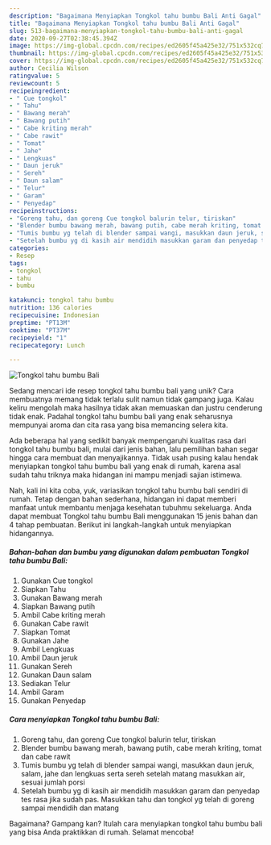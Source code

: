 ```yaml
---
description: "Bagaimana Menyiapkan Tongkol tahu bumbu Bali Anti Gagal"
title: "Bagaimana Menyiapkan Tongkol tahu bumbu Bali Anti Gagal"
slug: 513-bagaimana-menyiapkan-tongkol-tahu-bumbu-bali-anti-gagal
date: 2020-09-27T02:38:45.394Z
image: https://img-global.cpcdn.com/recipes/ed2605f45a425e32/751x532cq70/tongkol-tahu-bumbu-bali-foto-resep-utama.jpg
thumbnail: https://img-global.cpcdn.com/recipes/ed2605f45a425e32/751x532cq70/tongkol-tahu-bumbu-bali-foto-resep-utama.jpg
cover: https://img-global.cpcdn.com/recipes/ed2605f45a425e32/751x532cq70/tongkol-tahu-bumbu-bali-foto-resep-utama.jpg
author: Cecilia Wilson
ratingvalue: 5
reviewcount: 5
recipeingredient:
- " Cue tongkol"
- " Tahu"
- " Bawang merah"
- " Bawang putih"
- " Cabe kriting merah"
- " Cabe rawit"
- " Tomat"
- " Jahe"
- " Lengkuas"
- " Daun jeruk"
- " Sereh"
- " Daun salam"
- " Telur"
- " Garam"
- " Penyedap"
recipeinstructions:
- "Goreng tahu, dan goreng Cue tongkol balurin telur, tiriskan"
- "Blender bumbu bawang merah, bawang putih, cabe merah kriting, tomat dan cabe rawit"
- "Tumis bumbu yg telah di blender sampai wangi, masukkan daun jeruk, salam, jahe dan lengkuas serta sereh setelah matang masukkan air, sesuai jumlah porsi"
- "Setelah bumbu yg di kasih air mendidih masukkan garam dan penyedap tes rasa jika sudah pas. Masukkan tahu dan tongkol yg telah di goreng sampai mendidih dan matang"
categories:
- Resep
tags:
- tongkol
- tahu
- bumbu

katakunci: tongkol tahu bumbu 
nutrition: 136 calories
recipecuisine: Indonesian
preptime: "PT13M"
cooktime: "PT37M"
recipeyield: "1"
recipecategory: Lunch

---
```



![Tongkol tahu bumbu Bali](https://img-global.cpcdn.com/recipes/ed2605f45a425e32/751x532cq70/tongkol-tahu-bumbu-bali-foto-resep-utama.jpg)

Sedang mencari ide resep tongkol tahu bumbu bali yang unik? Cara membuatnya memang tidak terlalu sulit namun tidak gampang juga. Kalau keliru mengolah maka hasilnya tidak akan memuaskan dan justru cenderung tidak enak. Padahal tongkol tahu bumbu bali yang enak seharusnya mempunyai aroma dan cita rasa yang bisa memancing selera kita.



Ada beberapa hal yang sedikit banyak mempengaruhi kualitas rasa dari tongkol tahu bumbu bali, mulai dari jenis bahan, lalu pemilihan bahan segar hingga cara membuat dan menyajikannya. Tidak usah pusing kalau hendak menyiapkan tongkol tahu bumbu bali yang enak di rumah, karena asal sudah tahu triknya maka hidangan ini mampu menjadi sajian istimewa.


Nah, kali ini kita coba, yuk, variasikan tongkol tahu bumbu bali sendiri di rumah. Tetap dengan bahan sederhana, hidangan ini dapat memberi manfaat untuk membantu menjaga kesehatan tubuhmu sekeluarga. Anda dapat membuat Tongkol tahu bumbu Bali menggunakan 15 jenis bahan dan 4 tahap pembuatan. Berikut ini langkah-langkah untuk menyiapkan hidangannya.

<!--inarticleads1-->

##### Bahan-bahan dan bumbu yang digunakan dalam pembuatan Tongkol tahu bumbu Bali:

1. Gunakan  Cue tongkol
1. Siapkan  Tahu
1. Gunakan  Bawang merah
1. Siapkan  Bawang putih
1. Ambil  Cabe kriting merah
1. Gunakan  Cabe rawit
1. Siapkan  Tomat
1. Gunakan  Jahe
1. Ambil  Lengkuas
1. Ambil  Daun jeruk
1. Gunakan  Sereh
1. Gunakan  Daun salam
1. Sediakan  Telur
1. Ambil  Garam
1. Gunakan  Penyedap




<!--inarticleads2-->

##### Cara menyiapkan Tongkol tahu bumbu Bali:

1. Goreng tahu, dan goreng Cue tongkol balurin telur, tiriskan
1. Blender bumbu bawang merah, bawang putih, cabe merah kriting, tomat dan cabe rawit
1. Tumis bumbu yg telah di blender sampai wangi, masukkan daun jeruk, salam, jahe dan lengkuas serta sereh setelah matang masukkan air, sesuai jumlah porsi
1. Setelah bumbu yg di kasih air mendidih masukkan garam dan penyedap tes rasa jika sudah pas. Masukkan tahu dan tongkol yg telah di goreng sampai mendidih dan matang




Bagaimana? Gampang kan? Itulah cara menyiapkan tongkol tahu bumbu bali yang bisa Anda praktikkan di rumah. Selamat mencoba!
